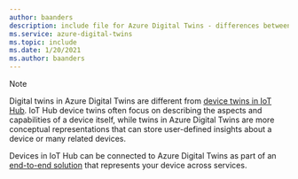 ```yaml
---
author: baanders
description: include file for Azure Digital Twins - differences between digital twins and IoT Hub device twins
ms.service: azure-digital-twins
ms.topic: include
ms.date: 1/20/2021
ms.author: baanders
---
```


>[!NOTE]
> Digital twins in Azure Digital Twins are different from [device twins in IoT Hub](../../iot-hub/iot-hub-devguide-device-twins.md). IoT Hub device twins often focus on describing the aspects and capabilities of a device itself, while twins in Azure Digital Twins are more conceptual representations that can store user-defined insights about a device or many related devices.
>
>
> Devices in IoT Hub can be connected to Azure Digital Twins as part of an [end-to-end solution](../tutorial-end-to-end.md) that represents your device across services.
